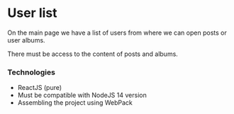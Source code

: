 # User list

On the main page we have a list of users from where we can open posts or user albums.

There must be access to the content of posts and albums.

### Technologies

- ReactJS (pure)
- Must be compatible with NodeJS 14 version
- Assembling the project using WebPack

